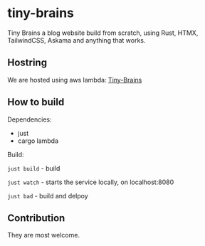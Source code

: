 # tiny-brains
Tiny Brains a blog website build from scratch, using Rust, HTMX, TailwindCSS, Askama and anything that works.

## Hostring
 We are hosted using aws lambda: [Tiny-Brains](https://kheybaoq2ou7gthev36h6aycey0biniy.lambda-url.us-east-1.on.aws)

## How to build
 Dependencies: 
  - just
  - cargo lambda
 
 Build:

 `just build` - build

 `just watch` - starts the service locally, on localhost:8080

 `just bad` - build and delpoy

## Contribution
They are most welcome.
